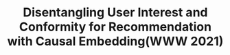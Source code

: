 ---
title:  Disentangling User Interest and Conformity for Recommendation with Causal Embedding(WWW 2021)

excerpt: Causal Inference, Recommendation System , WWW

toc : true
toc_sticky : true  

use_math: true

categories:
  - papers
tags:
  - papers
  - DICE
  - causal
  - recsys
---
